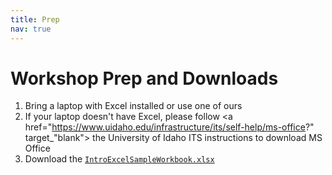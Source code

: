 ```yaml
---
title: Prep
nav: true
---
```


# Workshop Prep and Downloads 


1. Bring a laptop with Excel installed or use one of ours
  1. If your laptop doesn't have Excel, please follow <a href="https://www.uidaho.edu/infrastructure/its/self-help/ms-office?" target_"blank"> the University of Idaho ITS instructions to download MS Office</a>
1. Download the <a href="images/IntroExcelSampleWorkbook.xlsx" target="_blank">`IntroExcelSampleWorkbook.xlsx`</a>

